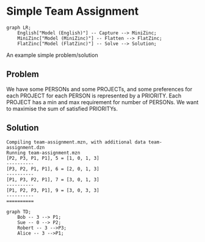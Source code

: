 # Simple Team Assignment

```mermaid
graph LR;
    English["Model (English)"] -- Capture --> MiniZinc;
    MiniZinc["Model (MiniZinc)"] -- Flatten --> FlatZinc;
    FlatZinc["Model (FlatZinc)"] -- Solve --> Solution;
```

An example simple problem/solution

## Problem

We have some PERSONs and some PROJECTs, and some preferences for each PROJECT for each PERSON is represented by a PRIORITY. Each PROJECT has a min and max requirement for number of PERSONs. We want to maximise the sum of satisfied PRIORITYs.

## Solution

```text
Compiling team-assignment.mzn, with additional data team-assignment.dzn
Running team-assignment.mzn
[P2, P3, P1, P1], 5 = [1, 0, 1, 3]
----------
[P3, P2, P1, P1], 6 = [2, 0, 1, 3]
----------
[P1, P3, P2, P1], 7 = [3, 0, 1, 3]
----------
[P1, P2, P3, P1], 9 = [3, 0, 3, 3]
----------
==========
```

```mermaid
graph TD;
    Bob -- 3 --> P1;
    Sue -- 0 --> P2;
    Robert -- 3 -->P3;
    Alice -- 3 -->P1;
```
